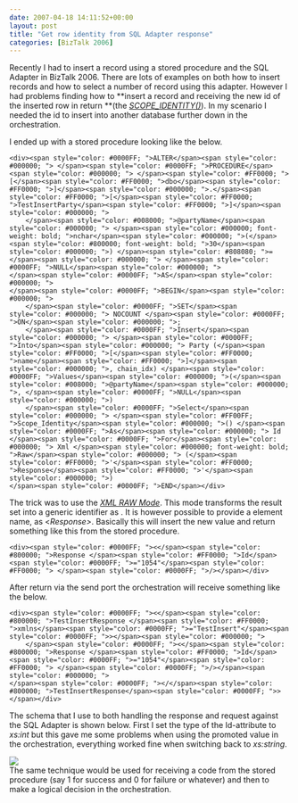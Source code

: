 ```yaml
---
date: 2007-04-18 14:11:52+00:00
layout: post
title: "Get row identity from SQL Adapter response"
categories: [BizTalk 2006]
---
```


Recently I had to insert a record using a stored procedure and the SQL Adapter in BizTalk 2006. There are lots of examples on both how to insert records and how to select a number of record using this adapter. However I had problems finding how to **insert a record and receiving the new id of the inserted row in return **(the _[SCOPE_IDENTITY()](http://msdn2.microsoft.com/en-us/library/ms190315.aspx)_). In my scenario I needed the id to insert into another database further down in the orchestration.

I ended up with a stored procedure looking like the below.
    
    <div><span style="color: #0000FF; ">ALTER</span><span style="color: #000000; "> </span><span style="color: #0000FF; ">PROCEDURE</span><span style="color: #000000; "> </span><span style="color: #FF0000; ">[</span><span style="color: #FF0000; ">dbo</span><span style="color: #FF0000; ">]</span><span style="color: #000000; ">.</span><span style="color: #FF0000; ">[</span><span style="color: #FF0000; ">TestInsertParty</span><span style="color: #FF0000; ">]</span><span style="color: #000000; ">
        </span><span style="color: #008000; ">@partyName</span><span style="color: #000000; "> </span><span style="color: #000000; font-weight: bold; ">nchar</span><span style="color: #000000; ">(</span><span style="color: #800000; font-weight: bold; ">30</span><span style="color: #000000; ">) </span><span style="color: #808080; ">=</span><span style="color: #000000; "> </span><span style="color: #0000FF; ">NULL</span><span style="color: #000000; ">
    </span><span style="color: #0000FF; ">AS</span><span style="color: #000000; ">
    </span><span style="color: #0000FF; ">BEGIN</span><span style="color: #000000; ">
        </span><span style="color: #0000FF; ">SET</span><span style="color: #000000; "> NOCOUNT </span><span style="color: #0000FF; ">ON</span><span style="color: #000000; ">;
        </span><span style="color: #0000FF; ">Insert</span><span style="color: #000000; "> </span><span style="color: #0000FF; ">Into</span><span style="color: #000000; "> Party (</span><span style="color: #FF0000; ">[</span><span style="color: #FF0000; ">name</span><span style="color: #FF0000; ">]</span><span style="color: #000000; ">, chain_idx) </span><span style="color: #0000FF; ">Values</span><span style="color: #000000; ">(</span><span style="color: #008000; ">@partyName</span><span style="color: #000000; ">, </span><span style="color: #0000FF; ">NULL</span><span style="color: #000000; ">)
        </span><span style="color: #0000FF; ">Select</span><span style="color: #000000; "> </span><span style="color: #FF00FF; ">Scope_Identity</span><span style="color: #000000; ">() </span><span style="color: #0000FF; ">As</span><span style="color: #000000; "> Id </span><span style="color: #0000FF; ">For</span><span style="color: #000000; "> Xml </span><span style="color: #000000; font-weight: bold; ">Raw</span><span style="color: #000000; "> (</span><span style="color: #FF0000; ">'</span><span style="color: #FF0000; ">Response</span><span style="color: #FF0000; ">'</span><span style="color: #000000; ">)
    </span><span style="color: #0000FF; ">END</span></div>

The trick was to use the [_XML RAW Mode_](http://msdn2.microsoft.com/en-us/library/ms175140.aspx). This mode transforms the result set into a generic identifier as _<row>_. It is however possible to provide a element name, as <_Response>_. Basically this will insert the new value and return something like this from the stored procedure.




    
    <div><span style="color: #0000FF; "><</span><span style="color: #800000; ">Response </span><span style="color: #FF0000; ">Id</span><span style="color: #0000FF; ">="1054"</span><span style="color: #FF0000; "> </span><span style="color: #0000FF; ">/></span></div>

  
After return via the send port the orchestration will receive something like the below.  
  


    
    <div><span style="color: #0000FF; "><</span><span style="color: #800000; ">TestInsertResponse </span><span style="color: #FF0000; ">xmlns</span><span style="color: #0000FF; ">="TestInsert"</span><span style="color: #0000FF; ">></span><span style="color: #000000; ">
        </span><span style="color: #0000FF; "><</span><span style="color: #800000; ">Response </span><span style="color: #FF0000; ">Id</span><span style="color: #0000FF; ">="1054"</span><span style="color: #FF0000; "> </span><span style="color: #0000FF; ">/></span><span style="color: #000000; ">
    </span><span style="color: #0000FF; "></</span><span style="color: #800000; ">TestInsertResponse</span><span style="color: #0000FF; ">></span></div>

  
The schema that I use to both handling the response and request against the SQL Adapter is shown below. First I set the type of the Id-attribute to _xs:int_ but this gave me some problems when using the promoted value in the orchestration, everything worked fine when switching back to _xs:string_.  
  
[![](http://richardhallgren.com/blog/wp-content/uploads/2007/04/WindowsLiveWriter/GetrowidentityfromSQLAdapterresponse_D964/sqlinsertschema_thumb%5B12%5D2.jpg)](http://richardhallgren.com/blog/wp-content/uploads/2007/04/WindowsLiveWriter/GetrowidentityfromSQLAdapterresponse_D964/sqlinsertschema%5B12%5D2.jpg)   
The same technique would be used for receiving a code from the stored procedure (say 1 for success and 0 for failure or whatever) and then to make a logical decision in the orchestration.
